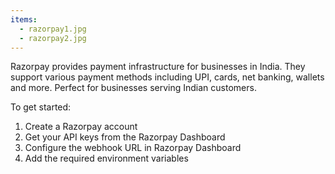 ```yaml
---
items:
  - razorpay1.jpg
  - razorpay2.jpg
---
```


Razorpay provides payment infrastructure for businesses in India. They support various payment methods including UPI, cards, net banking, wallets and more. Perfect for businesses serving Indian customers.

To get started:
1. Create a Razorpay account
2. Get your API keys from the Razorpay Dashboard
3. Configure the webhook URL in Razorpay Dashboard
4. Add the required environment variables 